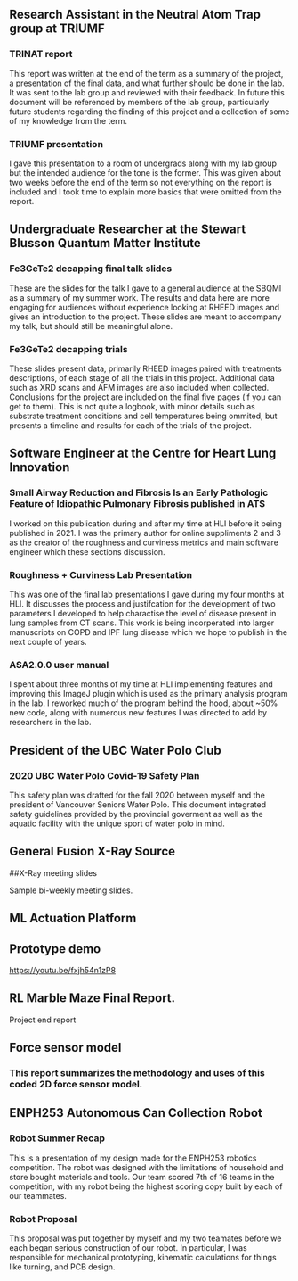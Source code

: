 ## Research Assistant in the Neutral Atom Trap group at TRIUMF

### TRINAT report
This report was written at the end of the term as a summary of the project, a presentation of the final data, and what further should be done in the lab. It was sent to the lab group and reviewed with their feedback. In future this document will be referenced by members of the lab group, particularly future students regarding the finding of this project and a collection of some of my knowledge from the term. 

### TRIUMF presentation
I gave this presentation to a room of undergrads along with my lab group but the intended audience for the tone is the former. This was given about two weeks before the end of the term so not everything on the report is included and I took time to explain more basics that were omitted from the report. 

## Undergraduate Researcher at the Stewart Blusson Quantum Matter Institute

### Fe3GeTe2 decapping final talk slides
These are the slides for the talk I gave to a general audience at the SBQMI as a summary of my summer work. The results and data here are more engaging for audiences without experience looking at RHEED images and gives an introduction to the project. These slides are meant to accompany my talk, but should still be meaningful alone.

### Fe3GeTe2 decapping trials
These slides present data, primarily RHEED images paired with treatments descriptions, of each stage of all the trials in this project. Additional data such as XRD scans and AFM images are also included when collected. Conclusions for the project are included on the final five pages (if you can get to them).  This is not quite a logbook, with minor details such as substrate treatment conditions and cell temperatures being ommited, but presents a timeline and results for each of the trials of the project. 


## Software Engineer at the Centre for Heart Lung Innovation

### Small Airway Reduction and Fibrosis Is an Early Pathologic Feature of Idiopathic Pulmonary Fibrosis published in ATS
I worked on this publication during and after my time at HLI before it being published in 2021. I was the primary author for online suppliments 2 and 3 as the creator of the roughness and curviness metrics and main software engineer which these sections discussion.

### Roughness + Curviness Lab Presentation 
This was one of the final lab presentations I gave during my four months at HLI. It discusses the process and justifcation for the development of two parameters I developed to help charactise the level of disease present in lung samples from CT scans. This work is being incorperated into larger manuscripts on COPD and IPF lung disease which we hope to publish in the next couple of years. 

### ASA2.0.0 user manual
I spent about three months of my time at HLI implementing features and improving this ImageJ plugin which is used as the primary analysis program in the lab. I reworked much of the program behind the hood, about ~50% new code, along with numerous new features I was directed to add by researchers in the lab. 

## President of the UBC Water Polo Club

### 2020 UBC Water Polo Covid-19 Safety Plan
This safety plan was drafted for the fall 2020 between myself and the president of Vancouver Seniors Water Polo. This document integrated safety guidelines provided by the provincial goverment as well as the aquatic facility with the unique sport of water polo in mind. 

## General Fusion X-Ray Source

##X-Ray meeting slides

Sample bi-weekly meeting slides.

## ML Actuation Platform

## Prototype demo 
https://youtu.be/fxjh54n1zP8

## RL Marble Maze Final Report.

Project end report

## Force sensor model

### This report summarizes the methodology and uses of this coded 2D force sensor model. 


## ENPH253 Autonomous Can Collection Robot

### Robot Summer Recap
This is a presentation of my design made for the ENPH253 robotics competition. The robot was designed with the limitations of household and store bought materials and tools. Our team scored 7th of 16 teams in the competition, with my robot being the highest scoring copy built by each of our teammates.

### Robot Proposal
This proposal was put together by myself and my two teamates before we each began serious construction of our robot. 
In particular, I was responsible for mechanical prototyping, kinematic calculations for things like turning, and PCB design. 


